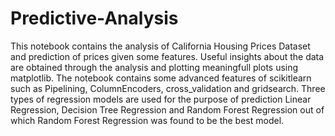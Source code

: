 # Predictive-Analysis
This notebook contains the analysis of California Housing Prices Dataset and prediction of prices given some features.
Useful insights about the data are obtained through the analysis and plotting meaningfull plots using matplotlib.
The notebook contains some advanced features of scikitlearn such as Pipelining, ColumnEncoders, cross_validation and gridsearch.
Three types of regression models are used for the purpose of prediction Linear Regression, Decision Tree Regression and Random Forest Regression out of which Random Forest Regression was found to be the best model.

